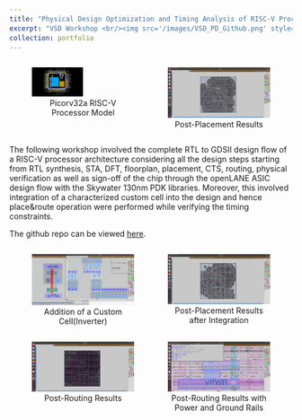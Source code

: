 ```yaml
---
title: "Physical Design Optimization and Timing Analysis of RISC-V Processor Using OpenLane"
excerpt: "VSD Workshop <br/><img src='/images/VSD_PD_Github.png' style='width: 400px;'>"
collection: portfolio
---
```

<div style="display: flex; justify-content: center;">
    <figure style="margin-right: 20px;">
        <img src='/images/VSD_PD_Github1.png' style="width: 50%;">
        <figcaption style="text-align: center;">Picorv32a RISC-V Processor Model</figcaption>
    </figure>
    <figure>
        <img src='/images/VSD_PD_Github2.png' style="width: 100%;">
        <figcaption style="text-align: center;">Post-Placement Results</figcaption>
    </figure>
</div>

The following workshop involved the complete RTL to GDSII design flow of a RISC-V processor architecture considering all the design steps starting from
RTL synthesis, STA, DFT, floorplan, placement, CTS, routing, physical verification as well as sign-off of the chip through the openLANE ASIC design flow
with the Skywater 130nm PDK libraries. Moreover, this involved integration of a characterized custom cell into the design and hence place&route operation 
were performed while verifying the timing constraints.

The github repo can be viewed [here](https://github.com/ritish-behera/VSD-PhysicalDesign).

<div style="display: flex; justify-content: center;">
    <figure style="margin-right: 20px;">
        <img src='/images/VSD_PD_Github3.png' style="width: 100%;">
        <figcaption style="text-align: center;">Addition of a Custom Cell(Inverter)</figcaption>
    </figure>
    <figure>
        <img src='/images/VSD_PD_Github4.png' style="width: 100%;">
        <figcaption style="text-align: center;">Post-Placement Results after Integration</figcaption>
    </figure>
</div>

<div style="display: flex; justify-content: center;">
    <figure style="margin-right: 20px;">
        <img src='/images/VSD_PD_Github5.png' style="width: 100%;">
        <figcaption style="text-align: center;">Post-Routing Results</figcaption>
    </figure>
    <figure>
        <img src='/images/VSD_PD_Github6.png' style="width: 100%;">
        <figcaption style="text-align: center;">Post-Routing Results with Power and Ground Rails</figcaption>
    </figure>
</div>


